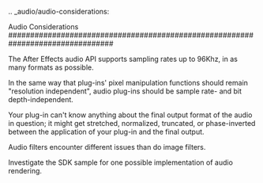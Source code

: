 .. _audio/audio-considerations:

Audio Considerations
################################################################################

The After Effects audio API supports sampling rates up to 96Khz, in as many formats as possible.

In the same way that plug-ins' pixel manipulation functions should remain "resolution independent", audio plug-ins should be sample rate- and bit depth-independent.

Your plug-in can't know anything about the final output format of the audio in question; it might get stretched, normalized, truncated, or phase-inverted between the application of your plug-in and the final output.

Audio filters encounter different issues than do image filters.

Investigate the SDK sample for one possible implementation of audio rendering.
